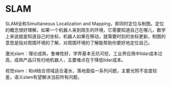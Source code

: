 # SLAM

SLAM全称Simultaneous Localization and Mapping，即同时定位与制图。定位的概念很好理解，如果一个机器人来到陌生的环境，它需要知道自己在哪儿，数学上来说就是知道自己的坐标，机器人如果在移动，就需要时刻的坐标更新。制图的意思是指对周围环境的了解，对周围环境的了解能帮助你更好地定位自己。

激光slam：理论成熟，鲁棒性好，学界基本无坑可挖，工业界应用中lidar成本过高，成熟产品只有扫地机器人，主要难点在于降低lidar成本。

视觉slam：和dl结合领域适合灌水，落地面临一系列问题，主要光照不变度较差。语义slam有望解决当前所有问题。